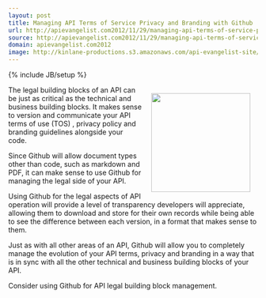 ```yaml
---
layout: post
title: Managing API Terms of Service Privacy and Branding with Github
url: http://apievangelist.com2012/11/29/managing-api-terms-of-service-privacy-and-branding-with-github/
source: http://apievangelist.com2012/11/29/managing-api-terms-of-service-privacy-and-branding-with-github/
domain: apievangelist.com2012
image: http://kinlane-productions.s3.amazonaws.com/api-evangelist-site/blog/github-logo-text-horizontal.png
---
```

{% include JB/setup %}
<p><a title="Github" href="https://github.com/"><img style="padding: 15px;" src="https://s3.amazonaws.com/kinlane-productions/api-evangelist/github/github-logo.png" alt="" width="200" align="right" /></a></p>
<p>The legal building blocks of an API can be just as critical as the technical and business building blocks.  It makes sense to version and communicate your API terms of use (TOS) , privacy policy and branding guidelines alongside your code.</p>
<p>Since Github will allow document types other than code, such as markdown and PDF, it can make sense to use Github for managing the legal side of your API.</p>
<p>Using Github for the legal aspects of API operation will provide a level of transparency developers will appreciate, allowing them to download and store for their own records while being able to see the difference between each version, in a format that makes sense to them.</p>
<p>Just as with all other areas of an API, Github will allow you to completely manage the evolution of your API terms, privacy and branding in a way that is in sync with all the other technical and business building blocks of your API.</p>
<p>Consider using Github for API legal building block management.</p>
